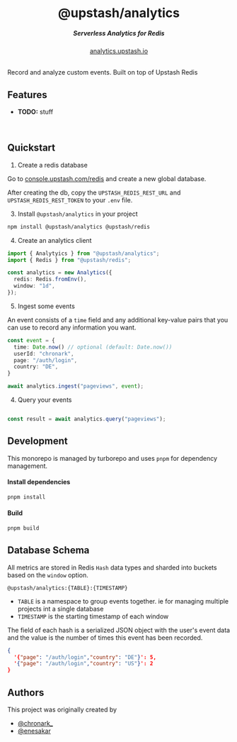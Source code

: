 <div align="center">
    <h1 align="center">@upstash/analytics</h1>
    <h5>Serverless Analytics for Redis</h5>
</div>

<div align="center">
  <a href="https://analytics.upstash.io/">analytics.upstash.io</a>
</div>
<br/>

Record and analyze custom events. Built on top of Upstash Redis


## Features

- **TODO:** stuff

<br/>


## Quickstart


1. Create a redis database

Go to [console.upstash.com/redis](https://console.upstash.com/redis) and create
a new global database.

After creating the db, copy the `UPSTASH_REDIS_REST_URL` and `UPSTASH_REDIS_REST_TOKEN` to your `.env` file.

3. Install `@upstash/analytics` in your project

```bash
npm install @upstash/analytics @upstash/redis
```

4. Create an analytics client

```ts
import { Analytyics } from "@upstash/analytics";
import { Redis } from "@upstash/redis";

const analytics = new Analytics({
  redis: Redis.fromEnv(),
  window: "1d",
});
```


5. Ingest some events

An event consists of a `time` field and any additional key-value pairs that you can use to record any information you want.

```ts
const event = {
  time: Date.now() // optional (default: Date.now())
  userId: "chronark",
  page: "/auth/login",
  country: "DE",
}

await analytics.ingest("pageviews", event);
```

4. Query your events

```ts

const result = await analytics.query("pageviews");

```

## Development

This monorepo is managed by turborepo and uses `pnpm` for dependency management.

#### Install dependencies

```bash
pnpm install
```

#### Build

```bash
pnpm build
```


## Database Schema

All metrics are stored in Redis `Hash` data types and sharded into buckets based on the `window` option.
```
@upstash/analytics:{TABLE}:{TIMESTAMP}
```
- `TABLE` is a namespace to group events together. ie for managing multiple projects int a single database
- `TIMESTAMP` is the starting timestamp of each window

The field of each hash is a serialized JSON object with the user's event data and the value is the number of times this event has been recorded.

```json
{
  '{"page": "/auth/login","country": "DE"}': 5,
  '{"page": "/auth/login","country": "US"}': 2
}
```

## Authors

This project was originally created by

- [@chronark_](https://twitter.com/chronark_)
- [@enesakar](https://twitter.com/enesakar)
